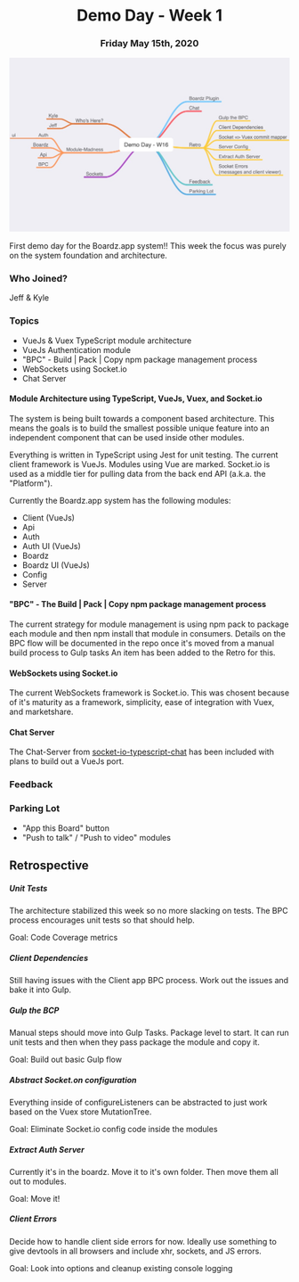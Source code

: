 # <center>Demo Day - Week 1</center>
### <center>Friday May 15th, 2020</center>

![Demo Day - Week 16](../Maps/Demo-Day-W16.mindnode/QuickLook/Preview.jpg "Demo Day - Week 16")

First demo day for the Boardz.app system!! This week the focus was purely on the system foundation and architecture.

### Who Joined?
Jeff & Kyle
 
### Topics
- VueJs & Vuex TypeScript module architecture
- VueJs Authentication module
- "BPC" - Build | Pack | Copy npm package management process
- WebSockets using Socket.io
- Chat Server

#### Module Architecture using TypeScript, VueJs, Vuex, and Socket.io

The system is being built towards a component based architecture. This means the goals is to build the smallest possible unique feature into an independent component that can be used inside other modules.

Everything is written in TypeScript using Jest for unit testing. The current client framework is VueJs. Modules using Vue are marked. Socket.io is used as a middle tier for pulling data from the back end API (a.k.a. the "Platform").

Currently the Boardz.app system has the following modules:

- Client (VueJs)
- Api
- Auth
- Auth UI (VueJs)
- Boardz
- Boardz UI (VueJs)
- Config
- Server


#### "BPC" - The Build | Pack | Copy npm package management process

The current strategy for module management is using npm pack to package each module and then npm install that module in consumers. Details on the BPC flow will be documented in the repo once it's moved from a manual build process to Gulp tasks An item has been added to the Retro for this.


#### WebSockets using Socket.io

The current WebSockets framework is Socket.io. This was chosent because of it's maturity as a framework, simplicity, ease of integration with Vuex, and marketshare.

#### Chat Server
The Chat-Server from [socket-io-typescript-chat](https://github.com/luixaviles/socket-io-typescript-chat) has been included with plans to build out a VueJs port.

### Feedback


### Parking Lot

- "App this Board" button
- "Push to talk" / "Push to video" modules

## Retrospective

##### Unit Tests
The architecture stabilized this week so no more slacking on tests. The BPC process encourages unit tests so that should help.

Goal: Code Coverage metrics

##### Client Dependencies
Still having issues with the Client app BPC process. Work out the issues and bake it into Gulp.

##### Gulp the BCP
Manual steps should move into Gulp Tasks. Package level to start. It can run unit tests and then when they pass package the module and copy it.

Goal: Build out basic Gulp flow

##### Abstract Socket.on configuration
Everything inside of configureListeners can be abstracted to just work based on the Vuex store MutationTree.

Goal: Eliminate Socket.io config code inside the modules

##### Extract Auth Server
Currently it's in the boardz. Move it to it's own folder. Then move them all out to modules.

Goal: Move it!

##### Client Errors
Decide how to handle client side errors for now. Ideally use something to give devtools in all browsers and include xhr, sockets, and JS errors.

Goal: Look into options and cleanup existing console logging



